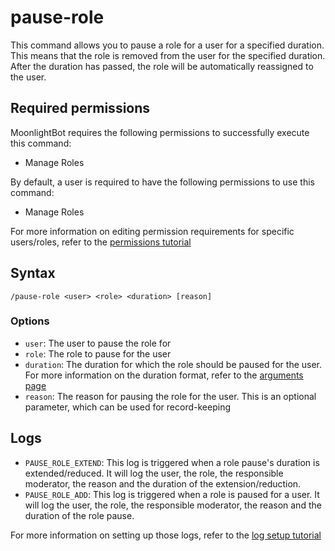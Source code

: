 # pause-role

This command allows you to pause a role for a user for a specified duration. This means that the role is removed from
the user for the specified duration. After the duration has passed, the role will be automatically reassigned to the
user.

## Required permissions

MoonlightBot requires the following permissions to successfully execute this command:

* Manage Roles

By default, a user is required to have the following permissions to use this command:

* Manage Roles

For more information on editing permission requirements for specific users/roles, refer to
the [permissions tutorial](<linkToPermissionsTutorial>)

## Syntax

```text
/pause-role <user> <role> <duration> [reason]
```

### Options

* `user`: The user to pause the role for
* `role`: The role to pause for the user
* `duration`: The duration for which the role should be paused for the user. For more information on the duration
  format, refer to the [arguments page](../start-up/arguments.md#durations)
* `reason`: The reason for pausing the role for the user. This is an optional parameter, which can be used for
  record-keeping

## Logs

* `PAUSE_ROLE_EXTEND`: This log is triggered when a role pause's duration is extended/reduced.
  It will log the user, the role, the responsible moderator, the reason and the duration of the extension/reduction.
* `PAUSE_ROLE_ADD`: This log is triggered when a role is paused for a user.
  It will log the user, the role, the responsible moderator, the reason and the duration of the role pause.

For more information on setting up those logs, refer to the [log setup tutorial](<linkToLogTutorial>)